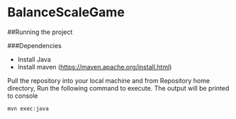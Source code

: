 # BalanceScaleGame

##Running the project

###Dependencies
* Install Java
* Install maven (https://maven.apache.org/install.html)


Pull the repository into your local machine and from Repository home directory, Run the following command to execute. The output will be printed to console

`mvn exec:java`